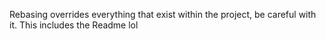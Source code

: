 Rebasing overrides everything that exist within the project, be careful with it. This includes the Readme lol
